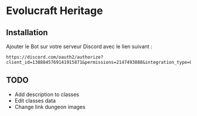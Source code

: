 # Evolucraft Heritage

## Installation

Ajouter le Bot sur votre serveur Discord avec le lien suivant :

```
https://discord.com/oauth2/authorize?client_id=1388845769141915871&permissions=2147493888&integration_type=0&scope=bot+applications.commands
```

## TODO

-   Add description to classes
-   Edit classes data
-   Change link dungeon images
